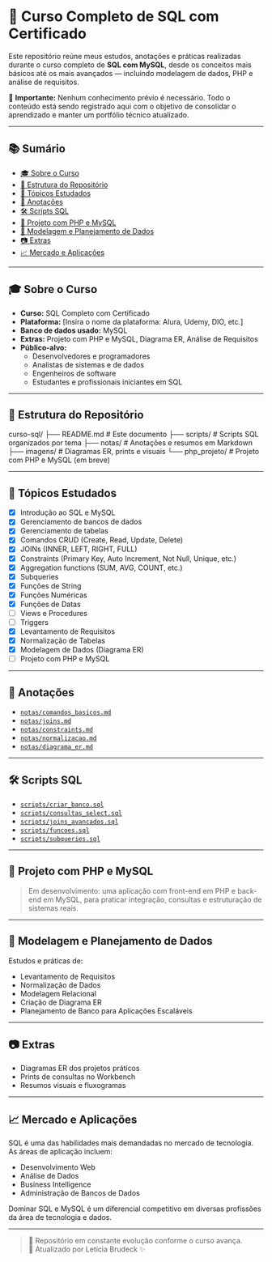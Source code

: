 # 🐘 Curso Completo de SQL com Certificado

Este repositório reúne meus estudos, anotações e práticas realizadas durante o curso completo de **SQL com MySQL**, desde os conceitos mais básicos até os mais avançados — incluindo modelagem de dados, PHP e análise de requisitos.

📌 **Importante:** Nenhum conhecimento prévio é necessário. Todo o conteúdo está sendo registrado aqui com o objetivo de consolidar o aprendizado e manter um portfólio técnico atualizado.

---

## 📚 Sumário

- [🎓 Sobre o Curso](#-sobre-o-curso)
- [📁 Estrutura do Repositório](#-estrutura-do-repositório)
- [📌 Tópicos Estudados](#-tópicos-estudados)
- [🧠 Anotações](#-anotações)
- [🛠 Scripts SQL](#-scripts-sql)
- [🧩 Projeto com PHP e MySQL](#-projeto-com-php-e-mysql)
- [🧱 Modelagem e Planejamento de Dados](#-modelagem-e-planejamento-de-dados)
- [📷 Extras](#-extras)
- [📈 Mercado e Aplicações](#-mercado-e-aplicações)

---

## 🎓 Sobre o Curso

- **Curso:** SQL Completo com Certificado
- **Plataforma:** [Insira o nome da plataforma: Alura, Udemy, DIO, etc.]
- **Banco de dados usado:** MySQL
- **Extras:** Projeto com PHP e MySQL, Diagrama ER, Análise de Requisitos
- **Público-alvo:**
  - Desenvolvedores e programadores
  - Analistas de sistemas e de dados
  - Engenheiros de software
  - Estudantes e profissionais iniciantes em SQL

---

## 📁 Estrutura do Repositório

curso-sql/
├── README.md # Este documento
├── scripts/ # Scripts SQL organizados por tema
├── notas/ # Anotações e resumos em Markdown
├── imagens/ # Diagramas ER, prints e visuais
└── php_projeto/ # Projeto com PHP e MySQL (em breve)



---

## 📌 Tópicos Estudados

- [x] Introdução ao SQL e MySQL
- [x] Gerenciamento de bancos de dados
- [x] Gerenciamento de tabelas
- [x] Comandos CRUD (Create, Read, Update, Delete)
- [x] JOINs (INNER, LEFT, RIGHT, FULL)
- [x] Constraints (Primary Key, Auto Increment, Not Null, Unique, etc.)
- [x] Aggregation functions (SUM, AVG, COUNT, etc.)
- [x] Subqueries
- [x] Funções de String
- [x] Funções Numéricas
- [x] Funções de Datas
- [ ] Views e Procedures
- [ ] Triggers
- [x] Levantamento de Requisitos
- [x] Normalização de Tabelas
- [x] Modelagem de Dados (Diagrama ER)
- [ ] Projeto com PHP e MySQL

---

## 🧠 Anotações

- [`notas/comandos_basicos.md`](notas/comandos_basicos.md)
- [`notas/joins.md`](notas/joins.md)
- [`notas/constraints.md`](notas/constraints.md)
- [`notas/normalizacao.md`](notas/normalizacao.md)
- [`notas/diagrama_er.md`](notas/diagrama_er.md)

---

## 🛠 Scripts SQL

- [`scripts/criar_banco.sql`](scripts/criar_banco.sql)
- [`scripts/consultas_select.sql`](scripts/consultas_select.sql)
- [`scripts/joins_avancados.sql`](scripts/joins_avancados.sql)
- [`scripts/funcoes.sql`](scripts/funcoes.sql)
- [`scripts/subqueries.sql`](scripts/subqueries.sql)

---

## 🧩 Projeto com PHP e MySQL

> Em desenvolvimento: uma aplicação com front-end em PHP e back-end em MySQL, para praticar integração, consultas e estruturação de sistemas reais.

---

## 🧱 Modelagem e Planejamento de Dados

Estudos e práticas de:

- Levantamento de Requisitos
- Normalização de Dados
- Modelagem Relacional
- Criação de Diagrama ER
- Planejamento de Banco para Aplicações Escaláveis

---

## 📷 Extras

- Diagramas ER dos projetos práticos
- Prints de consultas no Workbench
- Resumos visuais e fluxogramas

---

## 📈 Mercado e Aplicações

SQL é uma das habilidades mais demandadas no mercado de tecnologia. As áreas de aplicação incluem:

- Desenvolvimento Web
- Análise de Dados
- Business Intelligence
- Administração de Bancos de Dados

Dominar SQL e MySQL é um diferencial competitivo em diversas profissões da área de tecnologia e dados.

---

> 🚀 Repositório em constante evolução conforme o curso avança.  
> 📌 Atualizado por Letícia Brudeck ✨
